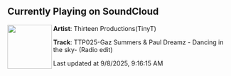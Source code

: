 ## Currently Playing on SoundCloud

[<img align="left" width="100" src="https://i1.sndcdn.com/artworks-mKV5SLJxh3NyqjMW-lozeuw-t500x500.jpg">](https://soundcloud.com/thirteenproductions/ttp025-gaz-summers-paul-dreamz?in=saxurn/sets/domestic/)

**Artist**: Thirteen Productions(TinyT) 

**Track**: TTP025-Gaz Summers & Paul Dreamz - Dancing in the sky- (Radio edit)

Last updated at 9/8/2025, 9:16:15 AM

